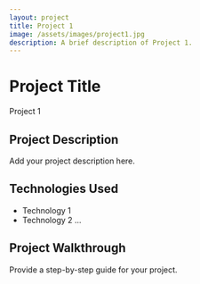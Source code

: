 ```yaml
---
layout: project
title: Project 1
image: /assets/images/project1.jpg
description: A brief description of Project 1.
---
```


# Project Title
Project 1

## Project Description

Add your project description here.

## Technologies Used

- Technology 1
- Technology 2
...

## Project Walkthrough

Provide a step-by-step guide for your project.

